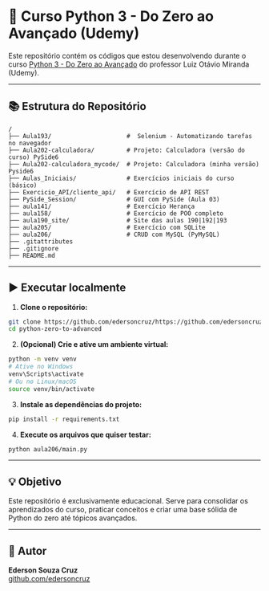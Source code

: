 # 🐍 Curso Python 3 - Do Zero ao Avançado (Udemy)

Este repositório contém os códigos que estou desenvolvendo durante o curso [Python 3 - Do Zero ao Avançado](https://www.udemy.com/course/python-3-do-zero-ao-avancado/) do professor Luiz Otávio Miranda (Udemy).

---

## 📚 Estrutura do Repositório

```
/
├── Aula193/                     #  Selenium - Automatizando tarefas no navegador
├── Aula202-calculadora/         # Projeto: Calculadora (versão do curso) PySide6
├── Aula202-calculadora_mycode/  # Projeto: Calculadora (minha versão) Pyside6
├── Aulas_Iniciais/              # Exercícios iniciais do curso (básico)
├── Exercicio_API/cliente_api/   # Exercício de API REST
├── PySide_Session/              # GUI com PySide (Aula 03)
├── aula141/                     # Exercício Herança
├── aula158/                     # Exercício de POO completo
├── aula190_site/                # Site das aulas 190|192|193
├── aula205/                     # Exercício com SQLite
├── aula206/                     # CRUD com MySQL (PyMySQL)
├── .gitattributes
├── .gitignore
├── README.md
```

---

## ▶️ Executar localmente

1. **Clone o repositório:**

```bash
git clone https://github.com/edersoncruz/https://github.com/edersoncruz/python-zero-to-advanced.git.git
cd python-zero-to-advanced
```

2. **(Opcional) Crie e ative um ambiente virtual:**

```bash
python -m venv venv
# Ative no Windows
venv\Scripts\activate
# Ou no Linux/macOS
source venv/bin/activate
```

3. **Instale as dependências do projeto:**

```bash
pip install -r requirements.txt
```

4. **Execute os arquivos que quiser testar:**

```bash
python aula206/main.py
```

---

## 💡 Objetivo

Este repositório é exclusivamente educacional. Serve para consolidar os aprendizados do curso, praticar conceitos e criar uma base sólida de Python do zero até tópicos avançados.

---

## 👤 Autor

**Ederson Souza Cruz**  
[github.com/edersoncruz](https://github.com/edersoncruz)
